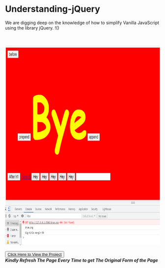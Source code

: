 # Understanding-jQuery
We are digging deep on the knowledge of how to simplify Vanilla JavaScript using the library jQuery. 
!()

<br><br>
<img src="https://github.com/sanjaytj/Understanding-jQuery/blob/main/jQuery-how-it-appears.png" width="650" height="650" />
<br><br>
<button><a href="https://sanjaytj.github.io/Understanding-jQuery/">Click Here to View the Project </a></button>
<br>
<strong><em>Kindly Refresh The Page Every Time to get The Original Form of the Page </em></strong>


